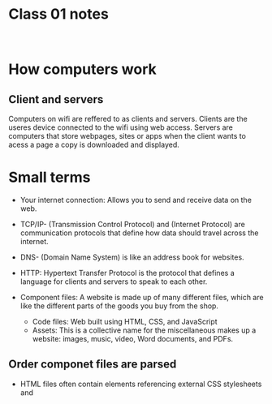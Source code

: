 # Class 01 notes

<br>

# How computers work

## Client and servers

Computers on wifi are reffered to as clients and servers. Clients are the useres device connected to the wifi using web access. Servers are computers that store webpages, sites or apps when the client wants to acess a page a copy is downloaded and displayed.

# Small terms

+ Your internet connection: Allows you to send and receive data on the web. 

+ TCP/IP- (Transmission Control Protocol) and (Internet Protocol) are communication protocols that define how data should travel across the internet. 

+ DNS- (Domain Name System) is like an address book for websites.

+ HTTP: Hypertext Transfer Protocol is the protocol that defines a language for clients and servers to speak to each other. 

+ Component files: A website is made up of many different files, which are like the different parts of the goods you buy from the shop. 
    + Code files: Web built using HTML, CSS, and JavaScript
    + Assets: This is a collective name for the miscellaneous makes up a website: images, music, video, Word documents, and PDFs.

## Order componet files are parsed

+ HTML files often contain <link> elements referencing external CSS stylesheets and <script> elements referencing external JavaScript scripts.

+ The browser parses the HTML file first recognizing any <link>-element references to external CSS stylesheets and any <script>-element references to scripts

+ As the browser parses the HTML it also requests back to the server for any CSS files it has found from <link> elements, and any JavaScript files it has found from <script> elements, and from those, then parses the CSS and JavaScript.

+ The browser generates an in-memory DOM tree from the parsed HTML, generates an **in-memory** CSSOM structure from the parsed CSS, and compiles and executes the parsed JavaScript

+ The browser builds the DOM tree and applies the styles from the CSSOM tree and executes the JavaScript displaying the desired screen.

## Dns explained 

+ IP adress (63.245.215.20)  represents a unique location on the web but its hard to remember so they created domain name servers

## What is JavaScript?

+ JavaScript is a powerful programming language that can add interactivity to a website. with java you are able to create games, animated 2D and 3D graphics, comprehensive database-driven apps, etc.


## Variables

+ Variables are containers that store values. You start by declaring a variable with the let keyword, followed by the assigned name:

"let myVariable;"

+ The semicolon at the end of a line indicates where a statement ends. After declaring a variable, you can give it a value. Also, you can do both these operations on the same line:

let myVariable = "Bob";

myVariable = "Bob";

+ Retrieve the value by calling the variable name:

myVariable;

+ After assigning a value to a variable, you can change it later in the code:

let myVariable = "Bob";
myVariable = "Steve";

+ String	This is a sequence of text known as a string. To signify that the value is a string, enclose it in single or double quote marks.	

let myVariable = 'Bob'; or
let myVariable = "Bob";

+ Number  This is a number. Numbers don't have quotes around them.	

let myVariable = 10;

+ Boolean	This is a True/False value. The words true and false are special keywords that don't need quote marks.	

let myVariable = true;

Array	This is a structure that allows you to store multiple values in a single reference.	

let myVariable = [1,'Bob','Steve',10];
Refer to each member of the array like this:
myVariable[0], myVariable[1], etc.

+ Object	This can be anything. Everything in JavaScript is an object and can be stored in a variable. Keep this in mind as you learn.	

let myVariable = document.querySelector('h1');
All of the above examples too.

## Comments

+ The browser ignores text marked as comments. You can write comments in JavaScript and CSS aswell:

/*
Everything in between is a comment.
*/

If your comment contains no line breaks you can apply two slashes like this:

// This is a comment

## Operators

+ An operator is a mathematical symbol that produces a result based on two values (or variables).

    + Addition	Add two numbers together or combine two strings.
        "+"
    	6 + 9;
'Hello ' + 'world!';

Subtraction, Multiplication, Division	
 These do what you'd expect them to do in basic math.
 	-, *, /	

    9 - 3;
    // multiply in JS is an asterisk
    8 * 2; 
    9 / 3;

    Strict equality	This performs a test to see if two values are equal. It returns a true/false (Boolean) result.	    
        ===	
        let myVariable = 3;
myVariable === 4;

Not, Does-not-equal

Turns a true statement or value into false. The negation operator tests whether two values are not equal.

!, !==

let myVariable = 3;
!(myVariable === 3);

Here we are testing "is myVariable NOT equal to 3". This returns false because myVariable is 3.

## Conditionals

Conditionals are code structures used to test if an expression returns true or not using if else statements.

"let iceCream = "chocolate";
if (iceCream === "chocolate") {
  alert("Yay, I love chocolate ice cream!");
} else {
  alert("Awwww, but chocolate is my favorite…");
}"

## Functions

+ Functions are a way of packaging functionality that you wish to reuse. This is a good alternative to repeatedly writing the same code.

let myVariable = document.querySelector("h1");
Copy to Clipboard
alert("hello!");

 + math example

 function multiply(num1, num2) {
  let result = num1 * num2;
  return result;
}

+ test your self

multiply(4, 7);
multiply(20, 20);
multiply(0.5, 3);
